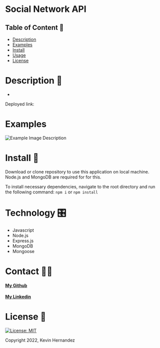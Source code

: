 # Social Network API

## Table of Content 📕
* [Description](#description)
* [Examples](#examples)
* [Install](#install)
* [Usage](#usage)
* [License](#license)  
  
# Description 📝
-

Deployed link: 

# Examples 

![Example Image Description](/readme/)

# Install 💾
Download or clone repository to use this application on local machine.
Node.js and MongoDB are required for for this.

To install necessary dependencies, navigate to the root directory and run the following command: `npm i` or `npm install`

# Technology 🎛
* Javascript
* Node.js
* Express.js
* MongoDB
* Mongoose

# Contact 🧑‍💻

  #### [My Github](https://github.com/kh288)
  #### [My Linkedin](https://www.linkedin.com/in/kevin-hernandez-5a8243167)
  
  
# License 🪪
[![License: MIT](https://img.shields.io/badge/License-MIT-yellow.svg)](LICENSE)

Copyright 2022, Kevin Hernandez
